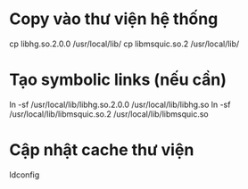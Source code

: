 # Copy vào thư viện hệ thống
cp libhg.so.2.0.0 /usr/local/lib/
cp libmsquic.so.2 /usr/local/lib/

# Tạo symbolic links (nếu cần)
ln -sf /usr/local/lib/libhg.so.2.0.0 /usr/local/lib/libhg.so
ln -sf /usr/local/lib/libmsquic.so.2 /usr/local/lib/libmsquic.so

# Cập nhật cache thư viện
ldconfig
